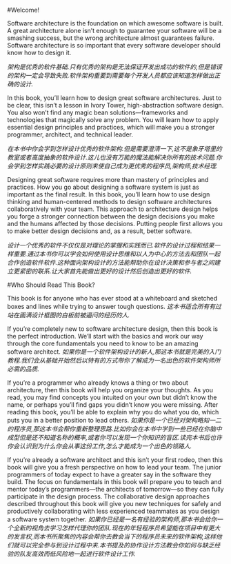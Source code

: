 #Welcome!

Software architecture is the foundation on which awesome software is built. A great architecture alone isn’t enough to guarantee your software will be a smashing success, but the wrong architecture almost guarantees failure. Software architecture is so important that every software developer should know how to design it.

*架构是优秀的软件基础.只有优秀的架构是无法保证开发出成功的软件的,但是错误的架构一定会导致失败.软件架构重要到需要每个开发人员都应该知道怎样做出正确的设计.*

In this book, you’ll learn how to design great software architectures. Just to be clear, this isn’t a lesson in Ivory Tower, high-abstraction software design. You also won’t find any magic bean solutions—frameworks and technologies that magically solve any problem. You will learn how to apply essential design principles and practices, which will make you a stronger programmer, architect, and technical leader.

*在本书中你会学到怎样设计优秀的软件架构.但是需要澄清一下,这不是象牙塔里的教室或者高度抽象的软件设计.这儿也没有万能的魔法能解决你所有的技术问题.你会学到怎样实践必要的设计原则来使自己成为更优秀的程序员,架构师,技术经理.*

Designing great software requires more than mastery of principles and practices. How you go about designing a software system is just as important as the final result. In this book, you’ll learn how to use design thinking and human-centered methods to design software architectures collaboratively with your team. This approach to architecture design helps you forge a stronger connection between the design decisions you make and the humans affected by those decisions. Putting people first allows you to make better design decisions and, as a result, better software.

*设计一个优秀的软件不仅仅是对理论的掌握和实践而已.软件的设计过程和结果一样重要.通过本书你可以学会如何使用设计思维和以人为中心的方法去和团队一起合作创造软件软件.这种面向架构设计的方法能帮助你在设计决策和参与者之间建立更紧密的联系.让大家首先能做出更好的设计然后创造出更好的软件.*

#Who Should Read This Book?

This book is for anyone who has ever stood at a whiteboard and sketched boxes and lines while trying to answer tough questions.
*这本书适合所有有过站在画满设计框图的白板前被逼问的经历的人.*

If you’re completely new to software architecture design, then this book is the perfect introduction. We’ll start with the basics and work our way through the core fundamentals you need to know to be an amazing software architect.
*如果你是一个软件架构设计的新人,那这本书就是完美的入门教程.我们会从基础开始然后以特有的方式带你了解成为一名出色的软件架构师所必需的品质.*

If you’re a programmer who already knows a thing or two about architecture, then this book will help you organize your thoughts. As you read, you may find concepts you intuited on your own but didn’t know the name, or perhaps you’ll find gaps you didn’t know you were missing. After reading this book, you’ll be able to explain why you do what you do, which puts you in a better position to lead others.
*如果你是一个已经对架构略知一二的程序员,那这本书会帮你重新整理思路.比如你会在本书中学到一些已经在你脑中成型但是还不知道名称的概率,或者你可以发现一个你知识的盲区.读完本书后也许你会认识到为什么你会从事这份工作,怎么才能成为一个出色的领路人.*

If you’re already a software architect and this isn’t your first rodeo, then this book will give you a fresh perspective on how to lead your team. The junior programmers of today expect to have a greater say in the software they build. The focus on fundamentals in this book will prepare you to teach and mentor today’s programmers—the architects of tomorrow—so they can fully participate in the design process. The collaborative design approaches described throughout this book will give you new techniques for safely and productively collaborating with less experienced teammates as you design a software system together.
*如果你已经是一名有经验的架构师,那本书会给你一个全新的视角去学习怎样代理你的团队.现在的年轻程序员希望能在项目中有更大的发言权,而本书所聚焦的内容会帮你去教会当下的程序员未来的软件架构,这样他们就可以完全参与到设计过程中来.本书提及的协作设计方法教会你如何与缺乏经验的队友高效而低风险地一起进行软件设计工作.*
